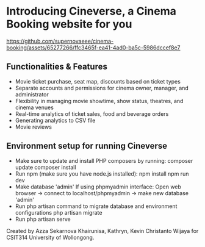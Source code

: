 # Introducing Cineverse, a Cinema Booking website for you 

https://github.com/supernovaeee/cinema-booking/assets/65277266/ffc3465f-ea41-4ad0-ba5c-5986dccef8e7


## Functionalities & Features
- Movie ticket purchase, seat map, discounts based on ticket types
- Separate accounts and permissions for cinema owner, manager, and administrator
- Flexibility in managing movie showtime, show status, theatres, and cinema venues
- Real-time analytics of ticket sales, food and beverage orders
- Generating analytics to CSV file
- Movie reviews

## Environment setup for running Cineverse 
- Make sure to update and install PHP composers by running:
  composer update
  composer install
- Run npm (make sure you have node.js installed):
  npm install
  npm run dev
- Make database 'admin'
  If using phpmyadmin interface:
  Open web browser -> connect to localhost/phpmyadmin -> make new database 'admin' 
- Run php artisan command to migrate database and environment configurations
  php artisan migrate
- Run php artisan serve


Created by Azza Sekarnova Khairunisa, Kathryn, Kevin Christanto Wijaya for CSIT314 University of Wollongong. 
